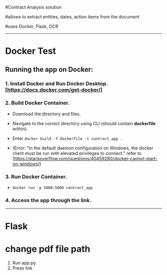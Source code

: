 


#Contract Analysis solution

#allows to extract entities, dates, action items from the document

#uses Docker, Flask, OCR

-------------------------------------------------------------------------------------------
# Docker Test

## Running the app on Docker:


### 1. Install Docker and Run Docker Desktop. [https://docs.docker.com/get-docker/] 


### 2. Build Docker Container. 

   * Download the directory and files.
   * Navigate to the correct directory using CLI (should contain **dockerfile** within).
   * Enter `docker build -f Dockerfile -t contract_app .`

   * (Error: "In the default daemon configuration on Windows, the docker client must be run with elevated privileges to connect." refer to [https://stackoverflow.com/questions/40459280/docker-cannot-start-on-windows])
   
   
### 3. Run Docker Container.

   * `docker run -p 5000:5000 contract_app`
   
   
### 4. Access the app through the link.

----------------------------------------------------------

# Flask
 
# change pdf file path 
1. Run app.py
2. Press link 
